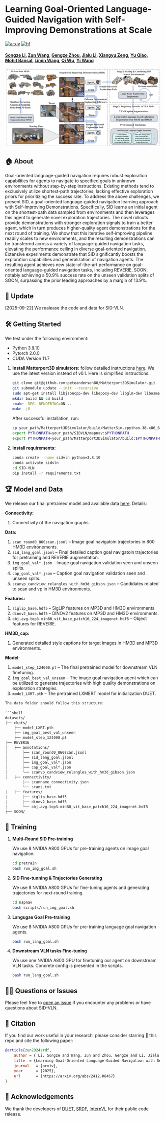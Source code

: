# Learning Goal-Oriented Language-Guided Navigation with Self-Improving Demonstrations at Scale

[![arxiv](https://img.shields.io/badge/arXiv_2507.05240-red?logo=arxiv)](http://arxiv.org/abs/2507.05240)
[![hf](https://img.shields.io/badge/Hugging_Face-FF9D00?logo=huggingface&logoColor=white)](https://huggingface.co/papers/2507.05240/)

#### [Songze Li](https://scholar.google.com/citations?user=8rBMUD4AAAAJ), [Zun Wang](https://zunwang1.github.io/), [Gengze Zhou](https://gengzezhou.github.io/), [Jialu Li](https://jialuli-luka.github.io/), [Xiangyu Zeng](https://lanxingxuan.github.io/), [Yu Qiao](https://scholar.google.com/citations?hl=en&user=gFtI-8QAAAAJ), [Mohit Bansal](https://www.cs.unc.edu/~mbansal/), [Limin Wang](https://wanglimin.github.io/), [Qi Wu](http://www.qi-wu.me/), [Yi Wang](https://shepnerd.github.io/)

![SID](SID.png)

## 🏠 About

Goal-oriented language-guided navigation requires robust exploration capabilities for agents to navigate to specified goals in unknown environments without step-by-step instructions. Existing methods tend to exclusively utilize shortest-path trajectories, lacking effective exploration priors for prioritizing the success rate. To address the above challenges, we present SID, a goal-oriented language-guided navigation learning approach with Self-Improving Demonstrations. Specifically, SID learns an initial agent on the shortest-path data sampled from environments and then leverages this agent to generate novel exploration trajectories. The novel rollouts provide demonstrations with stronger exploration signals to train a better agent, which in turn produces higher-quality agent demonstrations for the next round of training. We show that this iterative self-improving pipeline readily scales to new environments, and the resulting demonstrations can be transferred across a variety of language-guided navigation tasks, elevating the performance ceiling in diverse goal-oriented navigation. Extensive experiments demonstrate that SID significantly boosts the exploration capabilities and generalization of navigation agents. The resulting agent achieves new state-of-the-art performance on goal-oriented language-guided navigation tasks, including REVERIE, SOON, notably achieving a 50.9% success rate on the unseen validation splits of SOON, surpassing the prior leading approaches by a margin of 13.9%.

## 📢 Update

[2025-09-22] We realease the code and data for SID-VLN.

## 🛠 Getting Started

We test under the following environment:

* Python 3.8.10
* Pytorch 2.0.0
* CUDA Version 11.7

1. **Install Matterport3D simulators:** follow detailed instructions [here](https://github.com/peteanderson80/Matterport3DSimulator). We use the latest version instead of v0.1. Here is simplified instructions:

   ```bash
   git clone git@github.com:peteanderson80/Matterport3DSimulator.git
   git submodule update --init --recursive 
   sudo apt-get install libjsoncpp-dev libepoxy-dev libglm-dev libosmesa6 libosmesa6-dev libglew-dev libopencv-dev
   mkdir build && cd build
   cmake -DEGL_RENDERING=ON ..
   make -j8
   ```

   After successful installation, run:

   ```bash
   cp your_path/Matterport3DSimulator/build/MatterSim.cpython-38-x86_64-linux-gnu.so your_conda_path/envs/sidvln/lib/python3.8/MatterSim.cpython-38-x86_64-linux-gnu.so
   export PYTHONPATH=your_path/SIDVLN/mapnav:$PYTHONPATH
   export PYTHONPATH=your_path/Matterport3DSimulator/build:$PYTHONPATH
   ```

2. **Install requirements:**

   ```bash
   conda create --name sidvln python=3.8.10
   conda activate sidvln
   cd SID-VLN
   pip install -r requirements.txt
   ```

## 🏆 Model and Data

We release our final pretrained model and available data [here](https://huggingface.co/datasets/SongzeLi/SID-VLN/tree/main). Details:

**Connectivity:**

1. Connectivity of the navigation graphs.

**Data:**

1. `scan_round0_860scan.jsonl` – Image goal navigatoin trajectories in 800 HM3D environements.
2. `sid_lang_goal.jsonl` – Final detailed caption goal navigatoin trajectories for pretraining and REVERIE augmentation.
3. `img_goal_val*.json` – Image goal navigation validation seen and unseen splits.
4. `cap_goal_val*.json` – Caption goal navigation validation seen and unseen splits.
5. `scanvp_candview_relangles_with_hm3d_gibson.json` – Candidates related to scan and vp in HM3D environments.


**Features:**
1. `siglip_base.hdf5` – SigLIP features on MP3D and HM3D environments.  
2. `dinov2_base.hdf5` – DINOv2 features on MP3D and HM3D environments.  
3. `obj.avg.top3.min80_vit_base_patch16_224_imagenet.hdf5` – Object features for REVERIE.

**HM3D_cap:**

1. Generated detailed style captions for target images in HM3D and MP3D environments. 

**Model:**

1. `model_step_124000.pt` – The final pretrained model for downstream VLN finetuning.
2. `img_goal_best_val_unseen` – The image goal navigation agent which can be utilized to generate trajectories with high quality demonstrations on exploration strategies.
3. `model_LXRT.pth` – The pretrained LXMERT model for initialization DUET.

```
The data folder should follow this structure:

```shell
datasets/
├── ckpts/
    ├── model_LXRT.pth
    ├── img_goal_best_val_unseen
    ├── model_step_124000.pt   
|── REVERIE
│   ├── annotations/
│   	├── scan_round0_860scan.jsonl       
│     	├── sid_lang_goal.jsonl
│     	├── img_goal_val*.json
│     	├── cap_goal_val*.json
│     	└── scanvp_candview_relangles_with_hm3d_gibson.json  
│   ├── connectivity/
        ├── scanname_connectivity.json
        └── scans.txt
│   ├── features/
│   	├── siglip_base.hdf5        
│     	├── dinov2_base.hdf5
│     	└── obj.avg.top3.min80_vit_base_patch16_224_imagenet.hdf5     
├── SOON/
```

## 🚀 Training

1. **Multi-Round SID Pre-training**

   We use 8 NVIDIA A800 GPUs for pre-training agents on image goal navigation.

   ```bash
   cd pretrain
   bash run_img_goal.sh
   ```

2. **SID Fine-tunning & Trajectories Generating**

   We use 8 NVIDIA A800 GPUs for fine-tuning agents and generating trajectories for next-round training.

   ```bash
   cd mapnav
   bash scripts/run_img_goal.sh
   ```

3. **Langugae Goal Pre-training**

   We use 8 NVIDIA A800 GPUs for pre-training language goal navigation agents.

   ```bash
   bash run_lang_goal.sh
   ```

4. **Downstream VLN tasks Fine-tuning**

   We use one NVIDIA A800 GPU for finetuning our agent on downstream VLN tasks. Concrete config is presented in the scripts.

   ```bash
   bash run_lang_goal.sh
   ```

## 🙋‍♂️ Questions or Issues

 Please feel free to [open an issue](https://github.com/OpenGVLab/SID-VLN/issues) if you encounter any problems or have questions about SID-VLN.


## 🔗 Citation

If you find our work useful in your research, please consider starring 🌟 this repo and cite the following paper:

```bibtex
@article{zun2024srdf,
    author = { Li, Songze and Wang, Zun and Zhou, Gengze and Li, Jialu and Zeng, Xiangyu and Wang, Limin and Qiao, Yu and Wu, Qi and Bansal, Mohit and Wang, Yi},
    title  = {Learning Goal-Oriented Language-Guided Navigation with Self-Improving Demonstrations at Scale},
	journal   = {arxiv},
	year      = {2025},
	url       = {https://arxiv.org/abs/2412.08467}
}
```

## 👏 Acknowledgements

We thank the developers of [DUET](https://github.com/cshizhe/VLN-DUET), [SRDF](https://github.com/wz0919/VLN-SRDF), [InternVL](https://github.com/OpenGVLab/InternVL) for their public code release.
